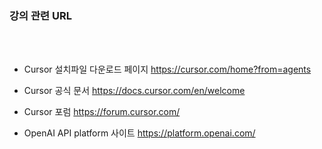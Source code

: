 ### 강의 관련 URL
<br>
<br>

- Cursor 설치파일 다운로드 페이지
https://cursor.com/home?from=agents <br>

- Cursor 공식 문서
https://docs.cursor.com/en/welcome <br>

- Cursor 포럼
https://forum.cursor.com/   <br>

- OpenAI API platform 사이트
https://platform.openai.com/ <br>
